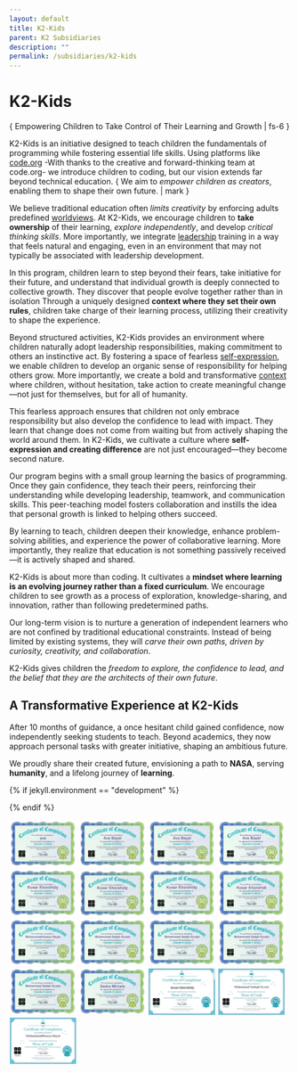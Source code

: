```yaml
---
layout: default
title: K2-Kids
parent: K2 Subsidiaries
description: ""
permalink: /subsidiaries/k2-kids
---
```


# K2-Kids
{ Empowering Children to Take Control of Their Learning and Growth | fs-6 }

K2-Kids is an initiative designed to teach children the fundamentals of programming while fostering essential life skills. Using platforms like [code.org](https://code.org/) -With thanks to the creative and forward-thinking team at code.org- we introduce children to coding, but our vision extends far beyond technical education. { We aim to *empower children as creators*, enabling them to shape their own future. | mark }

We believe traditional education often *limits creativity* by enforcing adults predefined [worldviews](https://okbayat.com/leadership-resources/world-view). At K2-Kids, we encourage children to **take ownership** of their learning, *explore independently*, and develop *critical thinking skills*. More importantly, we integrate [leadership](https://okbayat.com/leadership-resources) training in a way that feels natural and engaging, even in an environment that may not typically be associated with leadership development.

In this program, children learn to step beyond their fears, take initiative for their future, and understand that individual growth is deeply connected to collective growth. They discover that people evolve together rather than in isolation Through a uniquely designed **context where they set their own rules**, children take charge of their learning process, utilizing their creativity to shape the experience.

Beyond structured activities, K2-Kids provides an environment where children naturally adopt leadership responsibilities, making commitment to others an instinctive act. By fostering a space of fearless [self-expression](https://okbayat.com/leadership-resources/discover-for-yourself), we enable children to develop an organic sense of responsibility for helping others grow. More importantly, we create a bold and transformative [context](https://okbayat.com/leadership-resources/context) where children, without hesitation, take action to create meaningful change—not just for themselves, but for all of humanity.

This fearless approach ensures that children not only embrace responsibility but also develop the confidence to lead with impact. They learn that change does not come from waiting but from actively shaping the world around them. In K2-Kids, we cultivate a culture where **self-expression and creating difference** are not just encouraged—they become second nature.

Our program begins with a small group learning the basics of programming. Once they gain confidence, they teach their peers, reinforcing their understanding while developing leadership, teamwork, and communication skills. This peer-teaching model fosters collaboration and instills the idea that personal growth is linked to helping others succeed.

By learning to teach, children deepen their knowledge, enhance problem-solving abilities, and experience the power of collaborative learning. More importantly, they realize that education is not something passively received—it is actively shaped and shared.

K2-Kids is about more than coding. It cultivates a **mindset where learning is an evolving journey rather than a fixed curriculum**. We encourage children to see growth as a process of exploration, knowledge-sharing, and innovation, rather than following predetermined paths.

Our long-term vision is to nurture a generation of independent learners who are not confined by traditional educational constraints. Instead of being limited by existing systems, they will *carve their own paths, driven by curiosity, creativity, and collaboration*.

K2-Kids gives children the *freedom to explore, the confidence to lead, and the belief that they are the architects of their own future*.

## A Transformative Experience at K2-Kids

After 10 months of guidance, a once hesitant child gained confidence, now independently seeking students to teach. Beyond academics, they now approach personal tasks with greater initiative, shaping an ambitious future.

We proudly share their created future, envisioning a path to **NASA**, serving **humanity**, and a lifelong journey of **learning**.

{% if jekyll.environment == "development" %}
  <style>img { width: 24%; }</style>
{% endif %}

![Course Certificate](/assets/images/Ava-A.jpeg)
![Course Certificate](/assets/images/Ava-B.jpeg)
![Course Certificate](/assets/images/Ava-C.jpeg)
![Course Certificate](/assets/images/Ava-D.jpeg)
![Course Certificate](/assets/images/Kosar-A.jpeg)
![Course Certificate](/assets/images/Kosar-B.jpeg)
![Course Certificate](/assets/images/Kosar-C.jpeg)
![Course Certificate](/assets/images/Kosar-D.jpeg)
![Course Certificate](/assets/images/MohammadHoseyn-A.jpeg)
![Course Certificate](/assets/images/MohammadSadegh-A.jpeg)
![Course Certificate](/assets/images/MohammadSadegh-B.jpeg)
![Course Certificate](/assets/images/MohammadSadegh-C.jpeg)
![Course Certificate](/assets/images/MohammadSadegh-D.jpeg)
![Course Certificate](/assets/images/Sadra-D.jpeg)
![Course Certificate](/assets/images/Kosar-AI.jpeg)
![Course Certificate](/assets/images/MohammadSadegh-AI.jpeg)
![Course Certificate](/assets/images/MohammadHoseyn-AI.jpeg)
